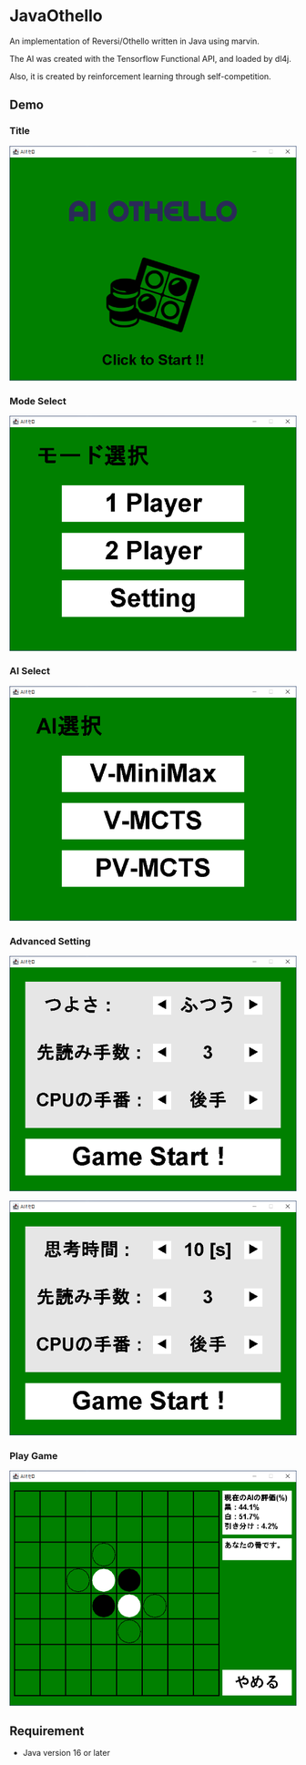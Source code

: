 JavaOthello
====

An implementation of Reversi/Othello written in Java using marvin.

The AI was created with the Tensorflow Functional API, and loaded by dl4j.

Also, it is created by reinforcement learning through self-competition.

## Demo

### Title

![Title](./image/image01.png)

### Mode Select

![Title](./image/image02.png)

### AI Select

![Title](./image/image03.png)

### Advanced Setting

![Title](./image/image04.png)

![Title](./image/image05.png)

### Play Game

![Title](./image/image06.png)

## Requirement

- Java version 16 or later

